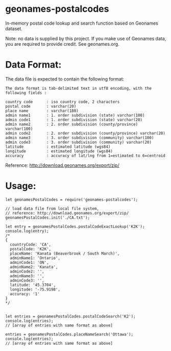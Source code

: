 # geonames-postalcodes

In-memory postal code lookup and search function based on Geonames dataset.

Note: no data is supplied by this project. If you make use of Geonames data,
you are required to provide credit. See geonames.org.

# Data Format:

The data file is expected to contain the following format:

```
The data format is tab-delimited text in utf8 encoding, with the following fields :

country code      : iso country code, 2 characters
postal code       : varchar(20)
place name        : varchar(180)
admin name1       : 1. order subdivision (state) varchar(100)
admin code1       : 1. order subdivision (state) varchar(20)
admin name2       : 2. order subdivision (county/province) varchar(100)
admin code2       : 2. order subdivision (county/province) varchar(20)
admin name3       : 3. order subdivision (community) varchar(100)
admin code3       : 3. order subdivision (community) varchar(20)
latitude          : estimated latitude (wgs84)
longitude         : estimated longitude (wgs84)
accuracy          : accuracy of lat/lng from 1=estimated to 6=centroid
```

Reference:
http://download.geonames.org/export/zip/

# Usage:

```
let geonamesPostalCodes = require('geonames-postalcodes');

// load data file from local file system,
// reference: http://download.geonames.org/export/zip/
geonamesPostalCodes.init('./CA.txt');

let entry = geonamesPostalCodes.postalCodeExactLookup('K2K');
console.log(entry);
/*
{
  countryCode: 'CA',
  postalCode: 'K2K',
  placeName: 'Kanata (Beaverbrook / South March)',
  adminName1: 'Ontario',
  adminCode1: 'ON',
  adminName2: 'Kanata',
  adminCode2: '',
  adminName3: '',
  adminCode3: '',
  latitude: '45.3704',
  longitude: '-75.9198',
  accuracy: '1'
}
*/


let entries = geonamesPostalCodes.postalCodeSearch('K2');
console.log(entries);
// [array of entries with same format as above]

entries = geonamesPostalCodes.placeNameSearch('Ottawa');
console.log(entries);
// [array of entries with same format as above]
```
